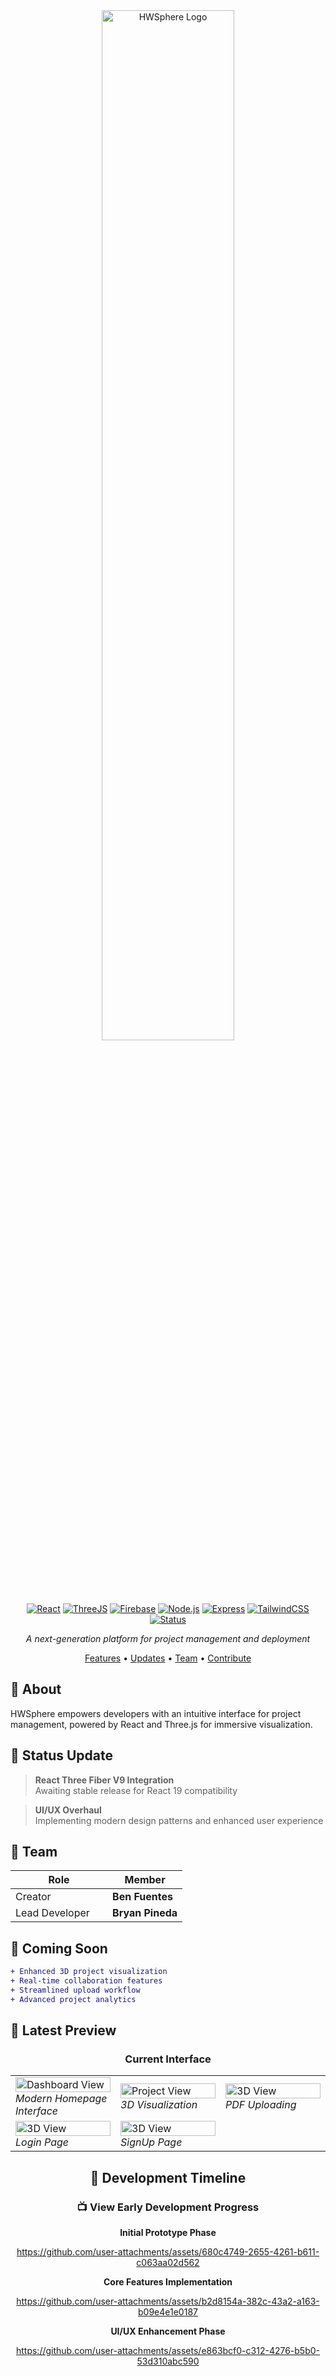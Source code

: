 <div align="center">


<img src ="https://github.com/user-attachments/assets/574353d5-e094-414e-83fe-a332f5a265a6" width="65%" alt="HWSphere Logo"/>


[![React](https://img.shields.io/badge/React-19-blue?style=flat-square&logo=react)](https://reactjs.org/)
[![ThreeJS](https://img.shields.io/badge/Three.js-Latest-black?style=flat-square&logo=three.js)](https://threejs.org/)
[![Firebase](https://img.shields.io/badge/Firebase-Latest-orange?style=flat-square&logo=firebase)](https://firebase.google.com/)
[![Node.js](https://img.shields.io/badge/Node.js-Latest-green?style=flat-square&logo=node.js)](https://nodejs.org/)
[![Express](https://img.shields.io/badge/Express-Latest-lightgrey?style=flat-square&logo=express)](https://expressjs.com/)
[![TailwindCSS](https://img.shields.io/badge/TailwindCSS-Latest-38B2AC?style=flat-square&logo=tailwind-css)](https://tailwindcss.com/)
[![Status](https://img.shields.io/badge/Status-In%20Development-yellow?style=flat-square)]()


*A next-generation platform for project management and deployment*

[Features](#features) • [Updates](#updates) • [Team](#team) • [Contribute](#contribute)

</div>

## 🎯 About

HWSphere empowers developers with an intuitive interface for project management, powered by React and Three.js for immersive visualization.

## 🚀 Status Update

> **React Three Fiber V9 Integration**  
> Awaiting stable release for React 19 compatibility

> **UI/UX Overhaul**  
> Implementing modern design patterns and enhanced user experience

## 👥 Team

| Role | Member |
|------|--------|
| Creator <img src="https://github.com/user-attachments/assets/3e96dbbc-26a1-4576-a5bc-e9144748df29" width="16px" height="16px"/> | **Ben Fuentes** |
| Lead Developer <img src="https://github.com/user-attachments/assets/13c46b24-0945-483e-8dbb-4845c43f1014" width="16px" height="16px"/>| **Bryan Pineda** |

## 🔮 Coming Soon

```diff
+ Enhanced 3D project visualization
+ Real-time collaboration features
+ Streamlined upload workflow
+ Advanced project analytics
```
  


## 🎨 Latest Preview

<div align="center">

### Current Interface

<table>
<tr>
<td width="33%">
<img src="https://github.com/user-attachments/assets/847dc3d1-bd0e-4163-b15b-f189bcb8c7e0" alt="Dashboard View" width="100%"/>
<em>Modern Homepage Interface</em>
</td>
<td width="33%">
<img src="https://github.com/user-attachments/assets/dc0ff14f-e3c4-492e-a457-ed662924f0da" alt="Project View" width="100%"/>
<em>3D Visualization</em>
</td>
<td width="33%">
<img src="https://github.com/user-attachments/assets/0fb1c13c-3222-4b48-9340-b033fd2447ed" alt="3D View" width="100%"/>
<em>PDF Uploading</em>
</td>
</tr>
<tr>
<td width="33%">
<img src="https://github.com/user-attachments/assets/1fcc6739-be25-4cd0-a5bd-96513552a0e8" alt="3D View" width="100%"/>
<em>Login Page</em>
</td>
<td width="33%">
<img src="https://github.com/user-attachments/assets/079719d0-4b4a-47e5-be14-44427f7f8bf1" alt="3D View" width="100%"/>
<em>SignUp Page</em>
</td>  
</tr>
</table>

## 📅 Development Timeline

### 📺 View Early Development Progress


**Initial Prototype Phase**

https://github.com/user-attachments/assets/680c4749-2655-4261-b611-c063aa02d562



**Core Features Implementation**

https://github.com/user-attachments/assets/b2d8154a-382c-43a2-a163-b09e4e1e0187


**UI/UX Enhancement Phase**

https://github.com/user-attachments/assets/e863bcf0-c312-4276-b5b0-53d310abc590





</div>

